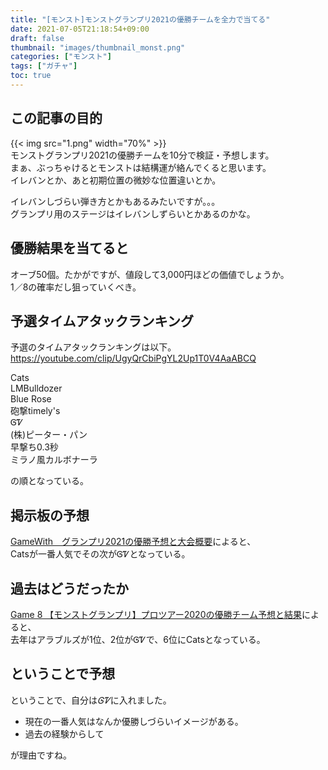 ```yaml
---
title: "[モンスト]モンストグランプリ2021の優勝チームを全力で当てる"
date: 2021-07-05T21:18:54+09:00
draft: false
thumbnail: "images/thumbnail_monst.png"
categories: ["モンスト"]
tags: ["ガチャ"]
toc: true
---
```


## この記事の目的
{{< img src="1.png" width="70%" >}}  
モンストグランプリ2021の優勝チームを10分で検証・予想します。  
まぁ、ぶっちゃけるとモンストは結構運が絡んでくると思います。  
イレバンとか、あと初期位置の微妙な位置違いとか。  
  

イレバンしづらい弾き方とかもあるみたいですが。。。  
グランプリ用のステージはイレバンしずらいとかあるのかな。  
  

## 優勝結果を当てると
オーブ50個。たかがですが、値段して3,000円ほどの価値でしょうか。  
1／8の確率だし狙っていくべき。  
  

## 予選タイムアタックランキング
予選のタイムアタックランキングは以下。  
https://youtube.com/clip/UgyQrCbiPgYL2Up1T0V4AaABCQ  

Cats  
LMBulldozer  
Blue Rose  
砲撃timely's  
ᎶᏤ  
(株)ピーター・パン  
早撃ち0.3秒  
ミラノ風カルボナーラ  
  
の順となっている。  
  

## 掲示板の予想
[GameWith　グランプリ2021の優勝予想と大会概要](https://xn--eckwa2aa3a9c8j8bve9d.gamewith.jp/article/show/286294)によると、  
Catsが一番人気でその次がᎶᏤとなっている。  
  

## 過去はどうだったか
[Game 8 【モンストグランプリ】プロツアー2020の優勝チーム予想と結果](https://game8.jp/monst/233538)によると、  
去年はアラブルズが1位、2位がᎶᏤで、6位にCatsとなっている。  
  

## ということで予想
ということで、自分は*ᎶᏤ*に入れました。  
  
- 現在の一番人気はなんか優勝しづらいイメージがある。  
- 過去の経験からして

が理由ですね。  
  
  
